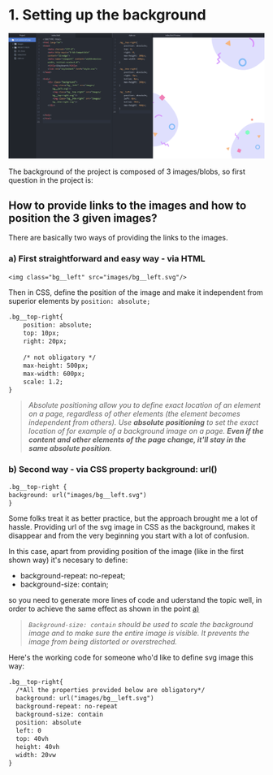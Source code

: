 
# 1. Setting up the background 

![Ready day 1](https://github.com/knitterJ/advent-of-css-2021-2022/blob/master/2.eCommerceComp/explanation-progress-track/day-1-setting-up-the-background-based-on-3-svgs/images/ready-day-1.png)

The background of the project is composed of 3 images/blobs, so first question in the project is:

## How to provide links to the images and how to position the 3 given images?

There are basically two ways of providing the links to the images.

### a) First straightforward and easy way - via HTML

`<img class="bg__left" src="images/bg__left.svg"/>`

Then in CSS, define the position of the image and make it independent from superior elements by `position: absolute;`

```
.bg__top-right{
    position: absolute;
    top: 10px; 
    right: 20px;
    
    /* not obligatory */
    max-height: 500px; 
    max-width: 600px;
    scale: 1.2;
}
```

> *Absolute positioning allow you to define exact location of an element on a page, regardless of other elements (the element becomes independent from others). Use **absolute positioning** to set the exact location of for example of a background image on a page. **Even if the content and other elements of the page change, it'll stay in the same absolute position**.*




### b) Second way - via CSS property background: url()
```
.bg__top-right {
background: url("images/bg__left.svg")
}
```

Some folks treat it as better practice, but the approach brought me a lot of hassle.
Providing url of the svg image in CSS as the background, makes it disappear and from the very beginning you start with a lot of confusion.

In this case, apart from providing position of the image (like in the first shown way) it's necesary to define:

<ul>
  <li>background-repeat: no-repeat;</li>
  <li>background-size: contain;</li>
</ul>

so you need to generate more lines of code and uderstand the topic well, in order to achieve the same effect as shown in the point [a)](<#a-first-straightforward-and-easy-way---via-html>)

>*`Background-size: contain` should be used to scale the background image and to make sure the entire image is visible. It prevents the image from being distorted or overstreched.*

Here's the working code for someone who'd like to define svg image this way:

```
.bg__top-right{
  /*All the properties provided below are obligatory*/
  background: url("images/bg__left.svg")
  background-repeat: no-repeat
  background-size: contain
  position: absolute
  left: 0
  top: 40vh
  height: 40vh
  width: 20vw
}
```
